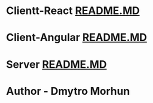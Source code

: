 # Clientt-React [README.MD](https://github.com/DimaMorgun/JSFSTP-Task-1/tree/development/client-react)
# Client-Angular [README.MD](https://github.com/DimaMorgun/JSFSTP-Task-1/tree/development/client-angular)
# Server [README.MD](https://github.com/DimaMorgun/JSFSTP-Task-1/tree/development/server)

# Author - Dmytro Morhun
